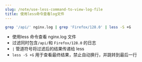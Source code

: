 ```yaml
---
slug: /note/use-less-command-to-view-log-file
title: 使用less命令查看log文件
---
```

```sh
grep '/api/' nginx.log | grep 'Firefox/128.0' | less -S +G
```

- 使用less 命令查看 nginx.log 文件
- 过滤同时包含`/api/`和 `Firefox/128.0` 的日志
-  `|` 管道符号将过滤后的结果传递给 less
-  `less -S +G` 用于查看最终结果，禁止自动换行，并跳转到最后一行
